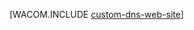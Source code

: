 <properties title="自定义域名" pageTitle="为 Windows Azure 网站配置自定义域名" metaKeywords="Windows Azure、Windows Azure 网站、域名" description="" services="Web Sites" documentationCenter="" />
<tags ms.service="Web Sites"
    ms.date="03/24/2015"
    wacn.date="04/11/2015"
    />

[WACOM.INCLUDE [custom-dns-web-site](../includes/custom-dns-web-site.md)]

